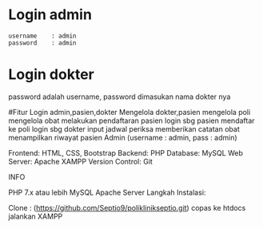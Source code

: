 # Login admin
```
username    : admin
password    : admin
```

# Login dokter
password adalah username, password dimasukan nama dokter nya

#Fitur
Login admin,pasien,dokter Mengelola dokter,pasien mengelola poli mengelola obat melakukan pendaftaran pasien login sbg pasien mendaftar ke poli login sbg dokter input jadwal periksa memberikan catatan obat menampilkan riwayat pasien Admin (username : admin, pass : admin)

Frontend: HTML, CSS, Bootstrap Backend: PHP Database: MySQL Web Server: Apache XAMPP Version Control: Git

INFO

PHP 7.x atau lebih MySQL Apache Server Langkah Instalasi:

Clone : (https://github.com/Septio9/poliklinikseptio.git) copas ke htdocs jalankan XAMPP
